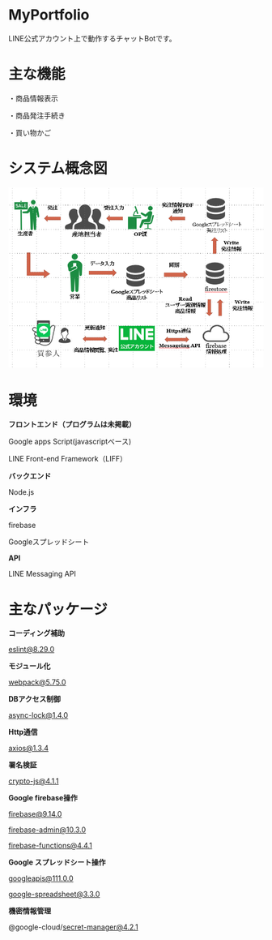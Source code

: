 # MyPortfolio
LINE公式アカウント上で動作するチャットBotです。


# 主な機能
・商品情報表示

・商品発注手続き

・買い物かご

# システム概念図
![Screenshot of a comment on a GitHub issue showing an image, added in the Markdown, of an Octocat smiling and raising a tentacle.](https://github.com/m-hatori/MyPortfolio/blob/main/System_diagram.png)

# 環境
**フロントエンド（プログラムは未掲載）**

Google apps Script(javascriptベース)

LINE Front-end Framework（LIFF）


**バックエンド**

Node.js


**インフラ**

firebase

Googleスプレッドシート


**API**

LINE Messaging API

# 主なパッケージ
**コーディング補助**

eslint@8.29.0

    
**モジュール化**

webpack@5.75.0


**DBアクセス制御**

async-lock@1.4.0


**Http通信**

axios@1.3.4


**署名検証**

crypto-js@4.1.1


**Google firebase操作**

firebase@9.14.0

firebase-admin@10.3.0

firebase-functions@4.4.1


**Google スプレッドシート操作**

googleapis@111.0.0

google-spreadsheet@3.3.0


**機密情報管理**

@google-cloud/secret-manager@4.2.1
